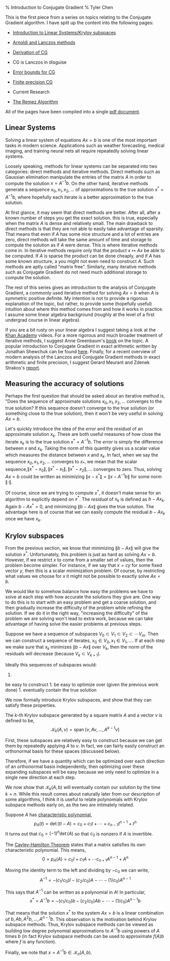 % Introduction to Conjugate Gradient
% Tyler Chen

<!--start_pdf_comment-->
This is the first piece from a series on topics relating to the Conjugate Gradient algorithm.
I have split up the content into the following pages:

- [Introduction to Linear Systems/Krylov subspaces](./)
- [Arnoldi and Lanczos methods](./arnoldi_lanczos.html)
- [Derivation of CG](./cg_derivation.html)
- CG is Lanczos in disguise
- [Error bounds for CG](./cg_error.html)
- [Finite precision CG](./finite_precision_cg.html)
- Current Research

- [The Remez Algorithm](./remez.html)

All of the pages have been compiled into a single [pdf document](./krylov.pdf).
<!--end_pdf_comment-->

## Linear Systems
Solving a linear system of equations $Ax=b$ is one of the most important tasks in modern science.
Applications such as weather forecasting, medical imaging, and training neural nets all require repeatedly solving linear systems. 

Loosely speaking, methods for linear systems can be separated into two categories: direct methods and iterative methods.
Direct methods such as Gaussian elimination manipulate the entries of the matrix $A$ in order to compute the solution $x=A^{-1}b$.
On the other hand, iterative methods generate a sequence $x_0,x_1,x_2,\ldots$ of approximations to the true solution $x^* = A^{-1}b$, where hopefully each iterate is a better approximation to the true solution.

<!-- why is direct better than GMRES? Less work?? -->
At first glance, it may seem that direct methods are better.
After all, after a known number of steps you get the exact solution.
this is true, especially when the matrix $A$ is dense and relatively small.
The main drawback to direct methods is that they are not able to easily take advantage of sparsity.
That means that even if $A$ has some nice structure and a lot of entries are zero, direct methods will take the same amount of time and storage to compute the solution as if $A$ were dense.
This is where iterative methods come in.
In iterative methods require only that the product $x\mapsto Ax$ be able to be computed.
If $A$ is sparse the product can be done cheaply, and if $A$ has some known structure, a you might not even need to construct $A$.
Such methods are aptly called "matrix free".
Similarly, many iterative methods such as Conjugate Gradient do not need much additional storage to compute the solution.

The rest of this series gives an introduction to the analysis of Conjugate Gradient, a commonly used iterative method for solving $Ax=b$ when $A$ is symmetric positive definite.
My intention is not to provide a rigorous explanation of the topic, but rather, to provide some (hopefully useful) intuition about where this method comes from and how it works in practice.
I assume some linear algebra background (roughly at the level of a first undergrad course in linear algebra).

If you are a bit rusty on your linear algebra I suggest taking a look at the [Khan Academy](https://www.khanacademy.org/math/linear-algebra) videos.
For a more rigorous and much broader treatment of iterative methods, I suggest Anne Greenbaum's [book](https://epubs.siam.org/doi/book/10.1137/1.9781611970937?mobileUi=0u) on the topic.
A popular introduction to Conjugate Gradient in exact arithmetic written by Jonathan Shewchuk can be found [here](./https://www.cs.cmu.edu/~quake-papers/painless-conjugate-gradient.pdf).
Finally, for a recent overview of modern analysis of the Lanczos and Conjugate Gradient methods in exact arithmetic and finite precision, I suggest Gerard Meurant and Zdenek Strakos's [report](https://www.karlin.mff.cuni.cz/~strakos/download/2006_MeSt.pdf).


## Measuring the accuracy of solutions
Perhaps the first question that should be asked about an iterative method is, "Does the sequence of approximate solutions $x_0,x_1,x_2,\ldots$ converges to the true solution? If this sequence doesn't converge to the true solution (or something close to the true solution), then it won't be very useful in solving $Ax=b$.

Let's quickly introduce the idea of the *error* and the *residual* of an approximate solution $x_k$.
These are both useful measures of how close the iterate $x_k$ is to the true solution $x^* = A^{-1}b$.
The *error* is simply the difference between $x$ and $x_k$.
Taking the norm of this quantity gives us a scalar value which measures the distance between $x$ and $x_k$.
In fact, when we say the sequence $x_0,x_1,x_2,\ldots$ converges to $x_*$, we mean that the scalar sequence,$\|x^*-x_0\|,\|x^*-x_1\|,\|x^*-x_2\|,\ldots$ converges to zero.
Thus, solving $Ax=b$ could be written as minimizing $\|x - x^*\| = \|x-A^{-1}b\|$ for some norm $\|\cdot\|$.

Of course, since we are trying to compute $x^*$, it doesn't make sense for an algorithm to explicitly depend on $x^*$.
The *residual* of $x_k$ is defined as $b-Ax_k$.
Again $b-Ax^* = 0$, and minimizing $\|b-Ax\|$ gives the true solution.
The advantage here is of course that we can easily compute the residual $b-Ax_k$ once we have $x_k$.

## Krylov subspaces

From the previous section, we know that minimizing $\|b-Ax\|$ will give the solution $x^*$.
Unfortunately, this problem is just as hard as solving $Ax=b$.
However, if we restrict $x$ to come from a smaller set of values, then the problem become simpler.
For instance, if we say that $x = cy$ for some fixed vector $y$, then this is a scalar minimization problem.
Of course, by restricting what values we choose for $x$ it might not be possible to exactly solve $Ax=b$.

We would like to somehow balance how easy the problems we have to solve at each step with how accurate the solutions they give are.
One way to do this is to start with an easy problem and get a coarse solution, and then gradually increase the difficulty of the problem while refining the solution.
If we do it in the right way, "increasing the difficulty" of the problem we are solving won't lead to extra work, because we can take advantage of having solve the easier problems at previous steps.

Suppose we have a sequence of subspaces $V_0\subset V_1\subset V_2\subset \cdots V_m$.
Then we can construct a sequence of iterates, $x_0\in V_0, x_1\in V_1,\ldots$.
If at each step we make sure that $x_k$ minimizes $\|b-Ax\|$ over $V_k$, then the norm of the residuals will decrease (because $V_k \subset V_{k+1}$). 

Ideally this sequences of subspaces would:

1.
be easy to construct 
1.
be easy to optimize over (given the previous work done)
1.
eventually contain the true solution

We now formally introduce Krylov subspaces, and show that they can satisfy these properties.

The $k$-th Krylov subspace generated by a square matrix $A$ and a vector $v$ is defined to be,
$$
\mathcal{K}_k(A,v) = \operatorname{span}\{v,Av,\ldots,A^{k-1}v \}
$$

First, these subspaces are relatively easy to construct because we can get them by repeatedly applying $A$ to $v$.
In fact, we can fairly easily construct an orthonormal basis for these spaces (discussed below).

Therefore, if we have a quantity which can be optimized over each direction of an orthonormal basis independently, then optimizing over these expanding subspaces will be easy because we only need to optimize in a single new direction at each step.

We now show that $\mathcal{K}_k(A,b)$ will eventually contain our solution by the time $k=n$.
While this result comes about naturally later from our description of some algorithms, I think it is useful to relate polynomials with Krylov subspace methods early on, as the two are intimately related.

Suppose $A$ has [characteristic polynomial](https://en.wikipedia.org/wiki/Characteristic_polynomial#Characteristic_equation),$$
p_A(t) = \det(tI-A) = c_0 + c_1t + \cdots + c_{n-1}t^{n-1} + t^n
$$
It turns out that $c_0 = (-1)^n\det(A)$ so that $c_0$ is nonzero if $A$ is invertible.

The [Cayley-Hamilton Theorem](https://en.wikipedia.org/wiki/Cayley%E2%80%93Hamilton_theorem) states that a matrix satisfies its own characteristic polynomial.
This means,
$$
0 = p_A(A) = c_0 I + c_1 A + \cdots c_{n+1} A^{n-1} + A^n
$$

Moving the identity term to the left and dividing by $-c_0$ we can write,
$$
A^{-1} = -(c_1/c_0) I - (c_2/c_0) A - \cdots - (1/c_0) A^{n-1}
$$

This says that $A^{-1}$ can be written as a polynomial in $A$! In particular,  
$$
x^* = A^{-1}b = -(c_1/c_0) b - (c_2/c_0) Ab - \cdots - (1/c_0) A^{n-1}b
$$

That means that the solution $x^*$ to the system $Ax = b$ is a linear combination of $b, Ab, A^2b, \ldots, A^{n-1}b$.
This observation is the motivation behind Krylov subspace methods.
Thus, Krylov subspace methods can be viewed as building low degree polynomial approximations to $A^{-1}b$ using powers of $A$ times $b$ (in fact Krylov subspace methods can be used to approximate $f(A)b$ where $f$ is any function).

Finally, we note that $x = A^{-1}b \in \mathcal{K}_n(A,b)$.



